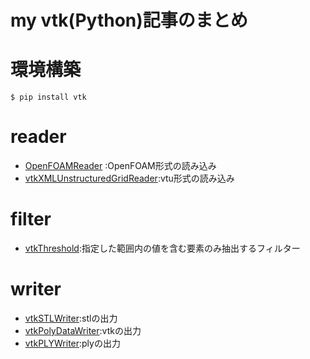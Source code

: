 # my vtk(Python)記事のまとめ



# 環境構築

``` terminal:terminal 
$ pip install vtk
```

# reader
- [OpenFOAMReader](https://qiita.com/matsubaradaisuke/items/2035a779ffc383820ad3) :OpenFOAM形式の読み込み
- [vtkXMLUnstructuredGridReader](https://qiita.com/matsubaradaisuke/items/0876c9c3225e520a8f38):vtu形式の読み込み

# filter
- [vtkThreshold](https://qiita.com/matsubaradaisuke/items/c29be9bdd115bc4d144f):指定した範囲内の値を含む要素のみ抽出するフィルター

# writer
- [vtkSTLWriter](https://qiita.com/matsubaradaisuke/items/91518c9c86dc6f42c47c):stlの出力
- [vtkPolyDataWriter](https://qiita.com/matsubaradaisuke/items/91518c9c86dc6f42c47c):vtkの出力
- [vtkPLYWriter](https://qiita.com/matsubaradaisuke/items/91518c9c86dc6f42c47c):plyの出力
